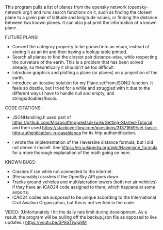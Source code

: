 This program pulls a list of planes from the opensky network (opensky-network.org/) and runs search functions on it, such as finding the closest plane to a given pair of latitude and longitude values, or finding the distance between two known planes. It can also just print the information of a known plane.

FUTURE PLANS:
- Convert the category property to be parsed into an enum, instead of storing it as an int and then having a lookup table printed.
- Search all planes to find the closest pair distance-wise, while respecting the curvature of the earth. This is a problem that has been solved already, so theoretically it shouldn't be too difficult.
- Introduce graphics and plotting a plane (or planes) on a projection of the earth.
- Introduce an iterative solution for my Plane.setFromJSON() function. It feels so doable, but I tried for a while and struggled with it due to the different ways I have to handle null and empty, and strings/doubles/bools.

CODE CITATIONS:

- JSONHandling.h used part of 
https://github.com/Microsoft/cpprestsdk/wiki/Getting-Started-Tutorial
and then used
https://stackoverflow.com/questions/31371659/set-basic-http-authentication-in-casablanca
for its http authentification.

- I wrote the implementation of the Haversine distance formula, but I did not derive it myself. See https://en.wikipedia.org/wiki/Haversine_formula for a more thorough explanation of the math going on here.

KNOWN BUGS:
- Crashes if ran while not connected to the internet.
- (Presumably) crashes if the OpenSky API goes down
- Tracks ground vehicles and multilateration towers (both not air vehicles) if they have an ICAO24 code assigned to them, which happens at some airports.
- ICAO24 codes are *supposed* to be unique according to the International Civil Aviation Organization, but this is not verified in the code.

VIDEO:
(Unfortunately I hit the daily rate limit during development. As a result, the program will be pulling off the backup.json file as opposed to live updates.)
https://youtu.be/3P8STiwjq9M
